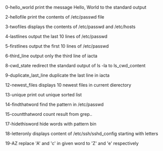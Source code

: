 0-hello_world print the message Hello, World to the standard output

2-hellofile print the contents of /etc/passwd file

3-twofiles displays the contents of /etc/passwd and /etc/hosts

4-lastlines output the last 10 lines of /etc/passwd

5-firstlines output the first 10 lines of /etc/passwd

6-third_line output only the third line of iacta

8-cwd_state redirect the standard output of ls -la to ls_cwd_content

9-duplicate_last_line duplicate the last line in iacta

12-newest_files displays 10 newest files in current dierectory

13-unique print out unique sorted list 

14-findthatword find the pattern in /etc/passwd

15-countthatword count result from grep..

17-hidethisword hide words with pattern bin

18-letteronly displays content of /etc/ssh/sshd_config starting with letters

19-AZ replace 'A' and 'c' in given word to 'Z' and 'e' respectively

